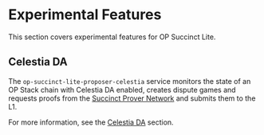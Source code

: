 # Experimental Features

This section covers experimental features for OP Succinct Lite.

## Celestia DA

The `op-succinct-lite-proposer-celestia` service monitors the state of an OP Stack chain with Celestia DA enabled, creates dispute games and requests proofs from the [Succinct Prover Network](https://docs.succinct.xyz/docs/sp1/prover-network/intro) and submits them to the L1.

For more information, see the [Celestia DA](./celestia.md) section.
